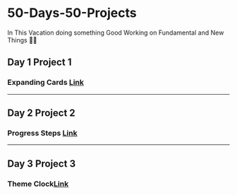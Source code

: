 # 50-Days-50-Projects
In This Vacation doing something Good 
Working on Fundamental and New Things 🙌🤖

<h2>Day 1 Project 1 </h2>
<h3>Expanding Cards <a href="https://pranitpatil03.github.io/50-Days-50-Projects/Day%201%20P1/">Link</a></h3>

<hr>

<h2>Day 2 Project 2</h2>
<h3>Progress Steps <a href="https://pranitpatil03.github.io/50-Days-50-Projects/Day%202%20P2/">Link</a></h3>

<hr>

<h2>Day 3 Project 3</h2>
<h3>Theme Clock<a href="https://pranitpatil03.github.io/50-Days-50-Projects/Day%202%20P2/">Link</a></h3>

